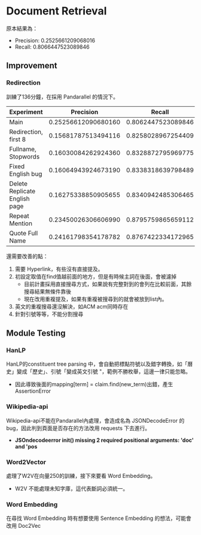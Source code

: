 # Document Retrieval
原本結果為：
- Precision: 0.2525661209068016
- Recall: 0.8066447523089846

## Improvement
### Redirection
訓練了136分鐘，在採用 Pandarallel 的情況下。

| Experiment  | Precision | Recall | Filename |
| ----------- | --------- | ------ | -------- |
| Main                          | 0.25256612090680160 | 0.8062447523089846 | **train_doc5_aicup.jsonl**                     |
| Redirection, first 8          | 0.15681787513494116 | 0.8258028967254409 | **train_doc5_with_redirection.jsonl**          |
| Fullname, Stopwords           | 0.16030084262924360 | 0.8328872795969775 | **train_doc5_with_stopwords.jsonl**            |
| Fixed English bug             | 0.16064943924673190 | 0.8338318639798489 | **train_doc5_fix_english.jsonl**               |
| Delete Replicate English page | 0.16275338850905655 | 0.8340942485306465 | **train_doc5_delete_replicate_eng_page.jsonl** |
| Repeat Mention                | 0.23450026306606990 | 0.8795759865659112 | **train_doc5_repeat_mention.jsonl**            |
| Quote Full Name               | 0.24161798354178782 | 0.8767422334172965 | **train_doc5_quote_fullname.jsonl**            |

還需要改善的點：
1. 需要 Hyperlink，有些沒有直接提及。
2. 初設定取值在find值越前面的地方，但是有時候主詞在後面，會被濾掉
    - 目前計畫採用直接搜尋方式，如果說有完整對到的會列在比較前面，其餘搜尋結果無條件靠後
    - 現在改用重複提及，如果有重複被搜尋到的就會被放到list內。
3. 英文的重複搜尋還沒解決，如ACM acm同時存在
4. 針對引號等等，不能分割搜尋

## Module Testing
### HanLP
HanLP的constituent tree parsing 中，會自動把標點符號以及錯字轉換，如「曆史」變成「歷史」、引號「變成英文引號 "，範例不勝枚舉，這邊一律只能忽略。
- 因此導致後面的mapping[term] = claim.find(new_term)出錯，產生AssertionError

### Wikipedia-api
Wikipedia-api不能在Pandarallel內處理，會造成名為 JSONDecodeError 的 bug，因此判到頁面是否存在的方法改用 requests 下去進行。
- **JSOndecodeerror __init__() missing 2 required positional arguments: 'doc' and 'pos**

### Word2Vector
處理了W2V在向量250的訓練，接下來要看 Word Embedding。
- W2V 不能處理未知字庫，這代表斷詞必須統一。

### Word Embedding
在尋找 Word Embedding 時有想要使用 Sentence Embedding 的想法，可能會改用 Doc2Vec
